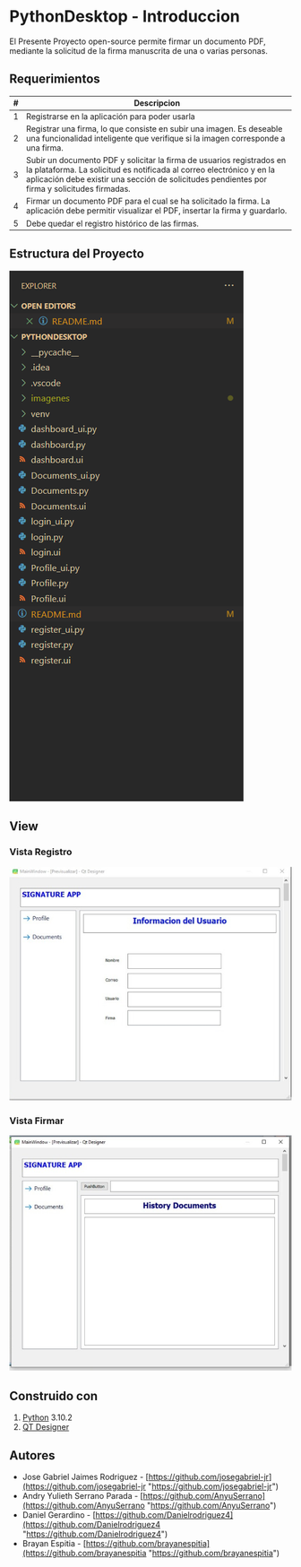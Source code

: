 # PythonDesktop - Introduccion

El Presente Proyecto open-source permite firmar un documento PDF, mediante la solicitud de la firma manuscrita de una o varias personas.

## Requerimientos

| #   | Descripcion                                                                                                                                                                                                                                    |
| --- | ---------------------------------------------------------------------------------------------------------------------------------------------------------------------------------------------------------------------------------------------- |
| 1   | Registrarse en la aplicación para poder usarla                                                                                                                                                                                                 |
| 2   | Registrar una firma, lo que consiste en subir una imagen. Es deseable una funcionalidad inteligente que verifique si la imagen corresponde a una firma.                                                                                        |
| 3   | Subir un documento PDF y solicitar la firma de usuarios registrados en la plataforma. La solicitud es notificada al correo electrónico y en la aplicación debe existir una sección de solicitudes pendientes por firma y solicitudes firmadas. |
| 4   | Firmar un documento PDF para el cual se ha solicitado la firma. La aplicación debe permitir visualizar el PDF, insertar la firma y guardarlo.                                                                                                  |
| 5   | Debe quedar el registro histórico de las firmas.                                                                                                                                                                                               |

## Estructura del Proyecto

![](https://github.com/Arquitectura-de-Software-UFPS-2022-I/PythonDesktop/blob/fb8e3d3398dc59b7988225877f673b08df7c81f7/imagenes/Estructura.PNG)

## View

### Vista Registro

![](https://github.com/Arquitectura-de-Software-UFPS-2022-I/PythonDesktop/blob/526c0240a9a9fcbc599e87010a5bbc7ced8b98b7/imagenes/View%20Registro.jpeg)

### Vista Firmar

![](https://github.com/Arquitectura-de-Software-UFPS-2022-I/PythonDesktop/blob/526c0240a9a9fcbc599e87010a5bbc7ced8b98b7/imagenes/View%20Firma.jpeg)

## Construido con

1. [Python](https://www.python.org/downloads/ "Python") 3.10.2
2. [QT Designer](https://build-system.fman.io/qt-designer-download "QT Designer")

## Autores

- Jose Gabriel Jaimes Rodriguez - [https://github.com/josegabriel-jr](https://github.com/josegabriel-jr "https://github.com/josegabriel-jr")
- Andry Yulieth Serrano Parada - [https://github.com/AnyuSerrano](https://github.com/AnyuSerrano "https://github.com/AnyuSerrano")
- Daniel Gerardino - [https://github.com/Danielrodriguez4](https://github.com/Danielrodriguez4 "https://github.com/Danielrodriguez4")
- Brayan Espitia - [https://github.com/brayanespitia](https://github.com/brayanespitia "https://github.com/brayanespitia")
